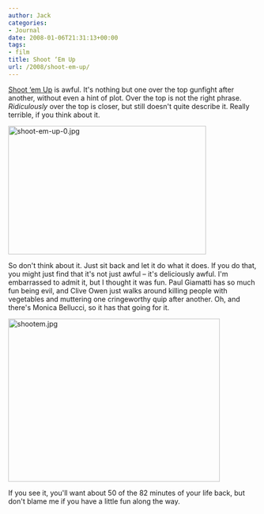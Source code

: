 ```yaml
---
author: Jack
categories:
- Journal
date: 2008-01-06T21:31:13+00:00
tags:
- film
title: Shoot ‘Em Up
url: /2008/shoot-em-up/
---
```


[Shoot &#8216;em Up][1] is awful. It's nothing but one over the top gunfight after another, without even a hint of plot. Over the top is not the right phrase. _Ridiculously_ over the top is closer, but still doesn't quite describe it. Really terrible, if you think about it.

<img src="/files/shoot-em-up-0.jpg" alt="shoot-em-up-0.jpg" border="0" width="400" height="260" />

So don't think about it. Just sit back and let it do what it does. If you do that, you might just find that it's not just awful &#8211; it's deliciously awful. I'm embarrassed to admit it, but I thought it was fun. Paul Giamatti has so much fun being evil, and Clive Owen just walks around killing people with vegetables and muttering one cringeworthy quip after another. Oh, and there's Monica Bellucci, so it has that going for it.

<img src="/files/shootem.jpg" alt="shootem.jpg" border="0" width="428" height="330" />

If you see it, you'll want about 50 of the 82 minutes of your life back, but don't blame me if you have a little fun along the way.

 [1]: http://www.rottentomatoes.com/m/shoot_em_up/